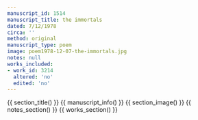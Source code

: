 ```yaml
---
manuscript_id: 1514
manuscript_title: the immortals
dated: 7/12/1978
circa: ''
method: original
manuscript_type: poem
image: poem1978-12-07-the-immortals.jpg
notes: null
works_included:
- work_id: 3214
  altered: 'no'
  edited: 'no'
---
```


{{ section_title() }}
{{ manuscript_info() }}
{{ section_image() }}
{{ notes_section() }}
{{ works_section() }}
